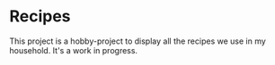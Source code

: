 # Recipes

This project is a hobby-project to display all the recipes we use in my household. It's a work in progress.

